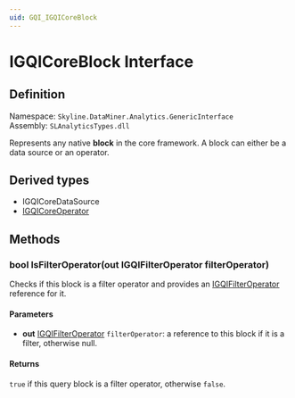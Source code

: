 ```yaml
---
uid: GQI_IGQICoreBlock
---
```


# IGQICoreBlock Interface

## Definition

Namespace: `Skyline.DataMiner.Analytics.GenericInterface`  
Assembly: `SLAnalyticsTypes.dll`

Represents any native **block** in the core framework.
A block can either be a data source or an operator.

## Derived types

- IGQICoreDataSource
- [IGQICoreOperator](xref:GQI_IGQICoreOperator)

## Methods

### bool IsFilterOperator(out IGQIFilterOperator filterOperator)

Checks if this block is a filter operator and provides an [IGQIFilterOperator](xref:GQI_IGQIFilterOperator) reference for it.

#### Parameters

- **out** [IGQIFilterOperator](xref:GQI_IGQIFilterOperator) `filterOperator`: a reference to this block if it is a filter, otherwise null.

#### Returns

`true` if this query block is a filter operator, otherwise `false`.
